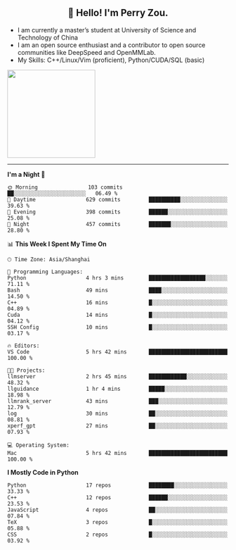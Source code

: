 <h2 align="center">👋 Hello! I'm Perry Zou.</h2>

- I am currently a master’s student at University of Science and Technology of China
- I am an open source enthusiast and a contributor to open source communities like DeepSpeed and OpenMMLab.
- My Skills: C++/Linux/Vim (proficient), Python/CUDA/SQL (basic)

<img height=200 align="center" src="https://github-readme-stats.vercel.app/api?username=zonepg" />

-------

<!--START_SECTION:waka-->
**I'm a Night 🦉** 

```text
🌞 Morning                103 commits         ██░░░░░░░░░░░░░░░░░░░░░░░   06.49 % 
🌆 Daytime                629 commits         ██████████░░░░░░░░░░░░░░░   39.63 % 
🌃 Evening                398 commits         ██████░░░░░░░░░░░░░░░░░░░   25.08 % 
🌙 Night                  457 commits         ███████░░░░░░░░░░░░░░░░░░   28.80 % 
```


📊 **This Week I Spent My Time On** 

```text
🕑︎ Time Zone: Asia/Shanghai

💬 Programming Languages: 
Python                   4 hrs 3 mins        ██████████████████░░░░░░░   71.11 % 
Bash                     49 mins             ████░░░░░░░░░░░░░░░░░░░░░   14.50 % 
C++                      16 mins             █░░░░░░░░░░░░░░░░░░░░░░░░   04.89 % 
Cuda                     14 mins             █░░░░░░░░░░░░░░░░░░░░░░░░   04.12 % 
SSH Config               10 mins             █░░░░░░░░░░░░░░░░░░░░░░░░   03.17 % 

🔥 Editors: 
VS Code                  5 hrs 42 mins       █████████████████████████   100.00 % 

🐱‍💻 Projects: 
llmserver                2 hrs 45 mins       ████████████░░░░░░░░░░░░░   48.32 % 
llguidance               1 hr 4 mins         █████░░░░░░░░░░░░░░░░░░░░   18.98 % 
llmrank_server           43 mins             ███░░░░░░░░░░░░░░░░░░░░░░   12.79 % 
log                      30 mins             ██░░░░░░░░░░░░░░░░░░░░░░░   08.81 % 
xperf_gpt                27 mins             ██░░░░░░░░░░░░░░░░░░░░░░░   07.93 % 

💻 Operating System: 
Mac                      5 hrs 42 mins       █████████████████████████   100.00 % 
```

**I Mostly Code in Python** 

```text
Python                   17 repos            ████████░░░░░░░░░░░░░░░░░   33.33 % 
C++                      12 repos            ██████░░░░░░░░░░░░░░░░░░░   23.53 % 
JavaScript               4 repos             ██░░░░░░░░░░░░░░░░░░░░░░░   07.84 % 
TeX                      3 repos             █░░░░░░░░░░░░░░░░░░░░░░░░   05.88 % 
CSS                      2 repos             █░░░░░░░░░░░░░░░░░░░░░░░░   03.92 % 
```




<!--END_SECTION:waka-->
